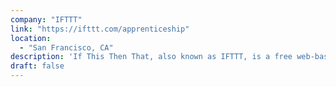 ```yaml
---
company: "IFTTT"
link: "https://ifttt.com/apprenticeship"
location:
  - "San Francisco, CA"
description: 'If This Then That, also known as IFTTT, is a free web-based service to connect all your apps and devices into one "applet".'
draft: false
---
```

